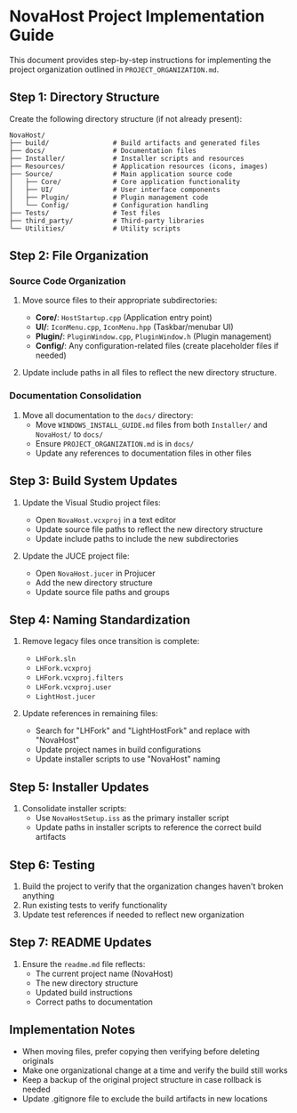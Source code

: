 # NovaHost Project Implementation Guide

This document provides step-by-step instructions for implementing the project organization outlined in `PROJECT_ORGANIZATION.md`.

## Step 1: Directory Structure

Create the following directory structure (if not already present):

```
NovaHost/
├── build/                # Build artifacts and generated files
├── docs/                 # Documentation files
├── Installer/            # Installer scripts and resources
├── Resources/            # Application resources (icons, images)
├── Source/               # Main application source code
│   ├── Core/             # Core application functionality
│   ├── UI/               # User interface components
│   ├── Plugin/           # Plugin management code
│   └── Config/           # Configuration handling
├── Tests/                # Test files
├── third_party/          # Third-party libraries
└── Utilities/            # Utility scripts
```

## Step 2: File Organization

### Source Code Organization

1. Move source files to their appropriate subdirectories:
   - **Core/**: `HostStartup.cpp` (Application entry point)
   - **UI/**: `IconMenu.cpp`, `IconMenu.hpp` (Taskbar/menubar UI)
   - **Plugin/**: `PluginWindow.cpp`, `PluginWindow.h` (Plugin management)
   - **Config/**: Any configuration-related files (create placeholder files if needed)

2. Update include paths in all files to reflect the new directory structure.

### Documentation Consolidation

1. Move all documentation to the `docs/` directory:
   - Move `WINDOWS_INSTALL_GUIDE.md` files from both `Installer/` and `NovaHost/` to `docs/`
   - Ensure `PROJECT_ORGANIZATION.md` is in `docs/`
   - Update any references to documentation files in other files

## Step 3: Build System Updates

1. Update the Visual Studio project files:
   - Open `NovaHost.vcxproj` in a text editor
   - Update source file paths to reflect the new directory structure
   - Update include paths to include the new subdirectories

2. Update the JUCE project file:
   - Open `NovaHost.jucer` in Projucer
   - Add the new directory structure
   - Update source file paths and groups

## Step 4: Naming Standardization

1. Remove legacy files once transition is complete:
   - `LHFork.sln`
   - `LHFork.vcxproj`
   - `LHFork.vcxproj.filters`
   - `LHFork.vcxproj.user`
   - `LightHost.jucer`

2. Update references in remaining files:
   - Search for "LHFork" and "LightHostFork" and replace with "NovaHost"
   - Update project names in build configurations
   - Update installer scripts to use "NovaHost" naming

## Step 5: Installer Updates

1. Consolidate installer scripts:
   - Use `NovaHostSetup.iss` as the primary installer script
   - Update paths in installer scripts to reference the correct build artifacts

## Step 6: Testing

1. Build the project to verify that the organization changes haven't broken anything
2. Run existing tests to verify functionality
3. Update test references if needed to reflect new organization

## Step 7: README Updates

1. Ensure the `readme.md` file reflects:
   - The current project name (NovaHost)
   - The new directory structure
   - Updated build instructions
   - Correct paths to documentation

## Implementation Notes

- When moving files, prefer copying then verifying before deleting originals
- Make one organizational change at a time and verify the build still works
- Keep a backup of the original project structure in case rollback is needed
- Update .gitignore file to exclude the build artifacts in new locations